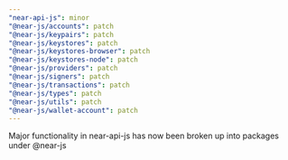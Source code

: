 ```yaml
---
"near-api-js": minor
"@near-js/accounts": patch
"@near-js/keypairs": patch
"@near-js/keystores": patch
"@near-js/keystores-browser": patch
"@near-js/keystores-node": patch
"@near-js/providers": patch
"@near-js/signers": patch
"@near-js/transactions": patch
"@near-js/types": patch
"@near-js/utils": patch
"@near-js/wallet-account": patch
---
```


Major functionality in near-api-js has now been broken up into packages under @near-js
